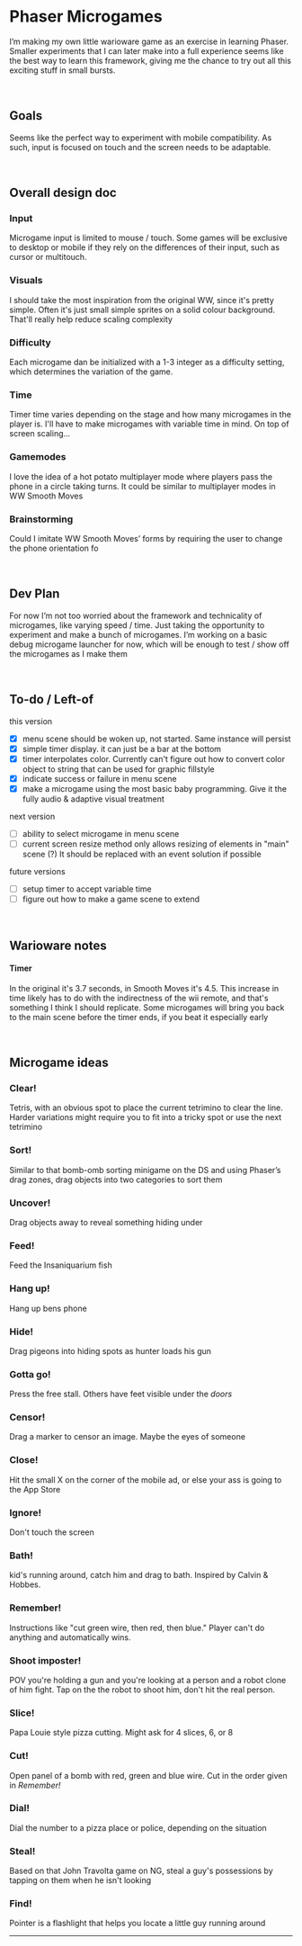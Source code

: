 # Phaser Microgames
I’m making my own little warioware game as an exercise in learning Phaser. Smaller experiments that I can later make into a full experience seems like the best way to learn this framework, giving me the chance to try out all this exciting stuff in small bursts.

<br /> 

## Goals
Seems like the perfect way to experiment with mobile compatibility. As such, input is focused on touch and the screen needs to be adaptable.

<br /> 

## Overall design doc
### Input
Microgame input is limited to mouse / touch. Some games will be exclusive to desktop or mobile if they rely on the differences of their input, such as cursor or multitouch.

### Visuals
I should take the most inspiration from the original WW, since it's pretty simple. Often it's just small simple sprites on a solid colour background. That'll really help reduce scaling complexity

### Difficulty
Each microgame dan be initialized with a 1-3 integer as a difficulty setting, which determines the variation of the game.

### Time
Timer time varies depending on the stage and how many microgames in the player is. I'll have to make microgames with variable time in mind. On top of screen scaling...

### Gamemodes
I love the idea of a hot potato multiplayer mode where players pass the phone in a circle taking turns. It could be similar to multiplayer modes in WW Smooth Moves

### Brainstorming
Could I imitate WW Smooth Moves’ forms by requiring the user to change the phone orientation fo

<br /> 

## Dev Plan
For now I’m not too worried about the framework and technicality of microgames, like varying speed / time. Just taking the opportunity to experiment and make a bunch of microgames. I’m working on a basic debug microgame launcher for now, which will be enough to test / show off the microgames as I make them

<br /> 

## To-do / Left-of

this version

- [x] menu scene should be woken up, not started. Same instance will persist
- [x] simple timer display. it can just be a bar at the bottom
- [x] timer interpolates color. Currently can't figure out how to convert color object to string that can be used for graphic fillstyle
- [x] indicate success or failure in menu scene
- [x] make a microgame using the most basic baby programming. Give it the fully audio & adaptive visual treatment

next version

- [ ] ability to select microgame in menu scene
- [ ] current screen resize method only allows resizing of elements in "main" scene (?) It should be replaced with an event solution if possible

future versions

- [ ] setup timer to accept variable time
- [ ] figure out how to make a game scene to extend

<br /> 

## Warioware notes
#### Timer
In the original it's 3.7 seconds, in Smooth Moves it's 4.5. This increase in time likely has to do with the indirectness of the wii remote, and that's something I think I should replicate.
Some microgames will bring you back to the main scene before the timer ends, if you beat it especially early

<br /> 

## Microgame ideas
### Clear!
Tetris, with an obvious spot to place the current tetrimino to clear the line. Harder variations might require you to fit into a tricky spot or use the next tetrimino

### Sort!
Similar to that bomb-omb sorting minigame on the DS and using Phaser’s drag zones, drag objects into two categories to sort them

### Uncover!
Drag objects away to reveal something hiding under

### Feed!
Feed the Insaniquarium fish

### Hang up!
Hang up bens phone

### Hide!
Drag pigeons into hiding spots as hunter loads his gun

### Gotta go!
Press the free stall. Others have feet visible under the *doors*

### Censor!
Drag a marker to censor an image. Maybe the eyes of someone

### Close!
Hit the small X on the corner of the mobile ad, or else your ass is going to the App Store

### Ignore!
Don't touch the screen

### Bath!
kid's running around, catch him and drag to bath. Inspired by Calvin & Hobbes.

### Remember!
Instructions like "cut green wire, then red, then blue." Player can't do anything and automatically wins.

### Shoot imposter!
POV you're holding a gun and you're looking at a person and a robot clone of him fight. Tap on the the robot to shoot him, don't hit the real person.

### Slice!
Papa Louie style pizza cutting. Might ask for 4 slices, 6, or 8

### Cut!
Open panel of a bomb with red, green and blue wire. Cut in the order given in *Remember!*

### Dial!
Dial the number to a pizza place or police, depending on the situation

### Steal!
Based on that John Travolta game on NG, steal a guy's possessions by tapping on them when he isn't looking

### Find!
Pointer is a flashlight that helps you locate a little guy running around

- - - -